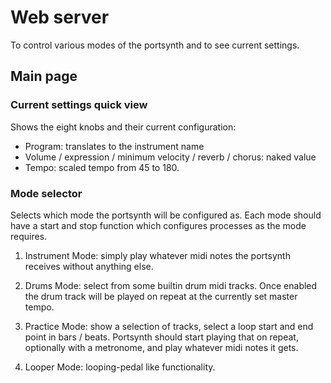 # Web server

To control various modes of the portsynth and to see current settings.

## Main page

### Current settings quick view

Shows the eight knobs and their current configuration:

* Program: translates to the instrument name
* Volume / expression / minimum velocity / reverb / chorus: naked value
* Tempo: scaled tempo from 45 to 180.

### Mode selector

Selects which mode the portsynth will be configured as. Each mode should have a start and stop function which configures processes as the mode requires.

1. Instrument Mode: simply play whatever midi notes the portsynth receives without anything else.

2. Drums Mode: select from some builtin drum midi tracks. Once enabled the drum track will be played on repeat at the currently set master tempo.

3. Practice Mode: show a selection of tracks, select a loop start and end point in bars / beats. Portsynth should start playing that on repeat, optionally with a metronome, and play whatever midi notes it gets.

4. Looper Mode: looping-pedal like functionality.